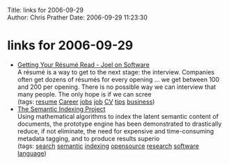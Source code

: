 Title: links for 2006-09-29  
Author: Chris Prather
Date: 2006-09-29 11:23:30

# links for 2006-09-29
<ul class="delicious">
	<li>
		<div class="delicious-link"><a href="http://www.joelonsoftware.com/articles/ResumeRead.html">Getting Your Résumé Read - Joel on Software</a></div>
		<div class="delicious-extended">A résumé is a way to get to the next stage: the interview. Companies often get dozens of résumés for every opening ... we get between 100 and 200 per opening. There is no possible way we can interview that many people. The only hope is if we can scree</div>
		<div class="delicious-tags">(tags: <a href="http://del.icio.us/perigrin/resume">resume</a> <a href="http://del.icio.us/perigrin/Career">Career</a> <a href="http://del.icio.us/perigrin/jobs">jobs</a> <a href="http://del.icio.us/perigrin/job">job</a> <a href="http://del.icio.us/perigrin/CV">CV</a> <a href="http://del.icio.us/perigrin/tips">tips</a> <a href="http://del.icio.us/perigrin/business">business</a>)</div>
	</li>
	<li>
		<div class="delicious-link"><a href="http://www.knowledgesearch.org/">The Semantic Indexing Project</a></div>
		<div class="delicious-extended">Using mathematical algorithms to index the latent semantic content of documents, the prototype engine has been demonstrated to drastically reduce, if not eliminate, the need for expensive and time-consuming metadata tagging, and to produce results superio</div>
		<div class="delicious-tags">(tags: <a href="http://del.icio.us/perigrin/search">search</a> <a href="http://del.icio.us/perigrin/semantic">semantic</a> <a href="http://del.icio.us/perigrin/indexing">indexing</a> <a href="http://del.icio.us/perigrin/opensource">opensource</a> <a href="http://del.icio.us/perigrin/research">research</a> <a href="http://del.icio.us/perigrin/software">software</a> <a href="http://del.icio.us/perigrin/language">language</a>)</div>
	</li>
</ul>

